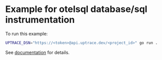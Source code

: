 # Example for otelsql database/sql instrumentation

To run this example:

```bash
UPTRACE_DSN="https://<token>@api.uptrace.dev/<project_id>" go run .
```

See [documentation](https://docs.uptrace.dev/opentelemetry/go-database-sql.html) for details.
